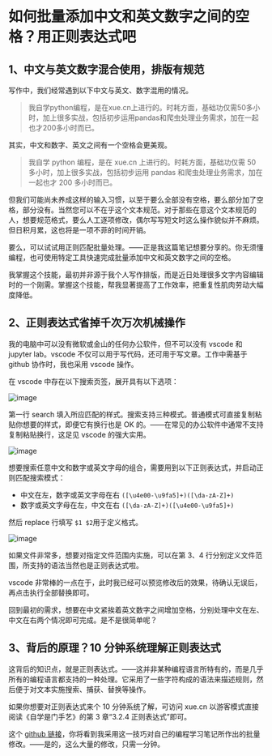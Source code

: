 # 如何批量添加中文和英文数字之间的空格？用正则表达式吧

## 1、中文与英文数字混合使用，排版有规范

写作中，我们经常遇到以下中文与英文、数字混用的情况。

> 我自学python编程，是在xue.cn上进行的。时耗方面，基础功仅需50多小时，加上很多实战，包括初步运用pandas和爬虫处理业务需求，加在一起也才200多小时而已。

其实，中文和数字、英文之间有一个空格会更美观。

> 我自学 python 编程，是在 xue.cn 上进行的。时耗方面，基础功仅需 50 多小时，加上很多实战，包括初步运用 pandas 和爬虫处理业务需求，加在一起也才 200 多小时而已。

但我们可能尚未养成这样的输入习惯，以至于要么全部没有空格，要么部分加了空格，部分没有。当然您可以不在乎这个文本规范。对于那些在意这个文本规范的人，想要规范格式，要么人工逐项修改，偶尔写写短文时这么操作貌似并不麻烦。但日积月累，这也将是一项不菲的时间开销。

要么，可以试试用正则匹配批量处理。——正是我这篇笔记想要分享的。你无须懂编程，也可使用特定工具快速完成批量添加中文和英文数字之间的空格。

我掌握这个技能，最初并非源于我个人写作排版，而是近日处理很多文字内容编辑时的一个刚需。掌握这个技能，帮我显著提高了工作效率，把重复性肌肉劳动大幅度降低。

## 2、正则表达式省掉千次万次机械操作

我的电脑中可以没有微软或金山的任何办公软件，但不可以没有 vscode 和 jupyter lab。vscode 不仅可以用于写代码，还可用于写文章。工作中需基于 github 协作时，我也采用 vscode 操作。

在 vscode 中存在以下搜索页签，展开具有以下选项：

![image](https://user-images.githubusercontent.com/31027645/69719927-7cf77400-114c-11ea-9869-2dfafc97b994.png)

第一行 search 填入所应匹配的样式。搜索支持三种模式。普通模式可直接复制粘贴你想要的样式，即便它有换行也是 OK 的。——在常见的办公软件中通常不支持复制粘贴换行，这足见 vscode 的强大实用。

![image](https://user-images.githubusercontent.com/31027645/69720207-0ad35f00-114d-11ea-8533-39258ea550c0.png)

想要搜索任意中文和数字或英文字母的组合，需要用到以下正则表达式，并启动正则匹配搜索模式：
- 中文在左，数字或英文字母在右 `([\u4e00-\u9fa5]+)([\da-zA-Z]+)`
- 数字或英文字母在左，中文在右 `([\da-zA-Z]+)([\u4e00-\u9fa5]+)`

然后 replace 行填写 `$1 $2`用于定义格式。

![image](https://user-images.githubusercontent.com/31027645/69720925-b335f300-114e-11ea-96cc-bbf3bdc381a4.png)

如果文件非常多，想要对指定文件范围内实施，可以在第 3、4 行分别定义文件范围，所支持的语法当然也是正则表达式啦。

vscode 非常棒的一点在于，此时我已经可以预览修改后的效果，待确认无误后，再点击执行全部替换即可。

回到最初的需求，想要在中文紧挨着英文数字之间增加空格，分别处理中文在左、中文在右两个情况即可完成。是不是很简单呢？

## 3、背后的原理？10 分钟系统理解正则表达式

这背后的知识点，就是正则表达式。——这并非某种编程语言所特有的，而是几乎所有的编程语言都支持的一种处理。它采用了一些字符构成的语法来描述规则，然后便于对文本实施搜索、捕获、替换等操作。

如果你想要对正则表达式来个 10 分钟系统了解，可访问 xue.cn 以游客模式直接阅读《自学是门手艺》的第 3 章“3.2.4 正则表达式”即可。

这个 [github 链接](https://github.com/liujuanjuan1984/ucanuupnobb/commit/0572bc577d5651527c8b59f644b060cea6a1f8c0)，你将看到我采用这一技巧对自己的编程学习笔记所作出的批量修改。——是的，这么大量的修改，只需一分钟。